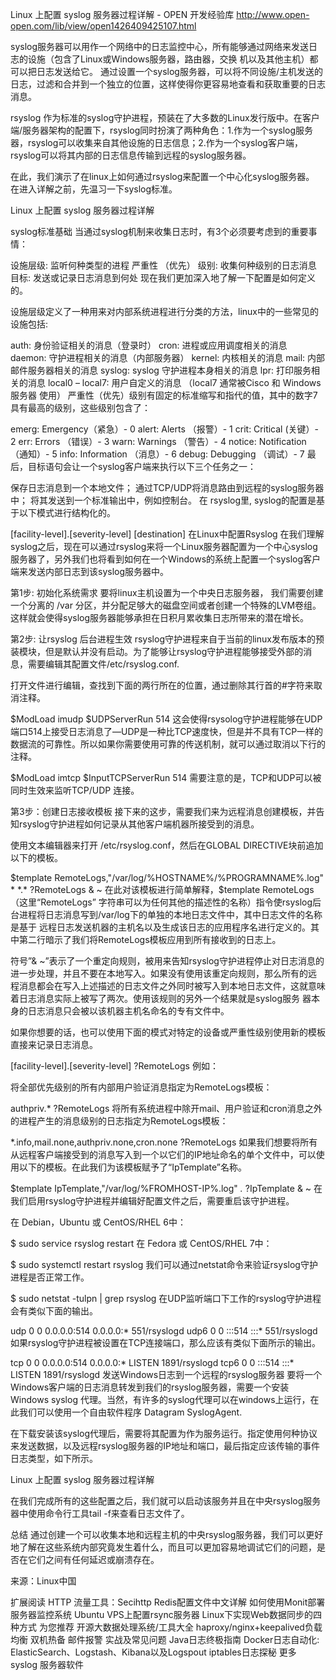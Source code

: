 

Linux 上配置 syslog 服务器过程详解 - OPEN 开发经验库 
http://www.open-open.com/lib/view/open1426409425107.html

syslog服务器可以用作一个网络中的日志监控中心，所有能够通过网络来发送日志的设施（包含了Linux或Windows服务器，路由器，交换 机以及其他主机）都可以把日志发送给它。 通过设置一个syslog服务器，可以将不同设施/主机发送的日志，过滤和合并到一个独立的位置，这样使得你更容易地查看和获取重要的日志消息。

rsyslog 作为标准的syslog守护进程，预装在了大多数的Linux发行版中。在客户端/服务器架构的配置下，rsyslog同时扮演了两种角色：1.作为一个syslog服务器，rsyslog可以收集来自其他设施的日志信息；2.作为一个syslog客户端，rsyslog可以将其内部的日志信息传输到远程的syslog服务器。

在此，我们演示了在linux上如何通过rsyslog来配置一个中心化syslog服务器。 在进入详解之前，先温习一下syslog标准。

Linux 上配置 syslog 服务器过程详解

syslog标准基础
当通过syslog机制来收集日志时，有3个必须要考虑到的重要事情：

设施层级: 监听何种类型的进程
严重性 （优先） 级别: 收集何种级别的日志消息
目标: 发送或记录日志消息到何处
现在我们更加深入地了解一下配置是如何定义的。

设施层级定义了一种用来对内部系统进程进行分类的方法，linux中的一些常见的设施包括:

auth: 身份验证相关的消息（登录时）
cron: 进程或应用调度相关的消息
daemon: 守护进程相关的消息（内部服务器）
kernel: 内核相关的消息
mail: 内部邮件服务器相关的消息
syslog: syslog 守护进程本身相关的消息
lpr: 打印服务相关的消息
local0 – local7: 用户自定义的消息 （local7 通常被Cisco 和 Windows 服务器 使用）
严重性（优先）级别有固定的标准缩写和指代的值，其中的数字7具有最高的级别，这些级别包含了：

emerg: Emergency（紧急）- 0
alert: Alerts （报警）- 1
crit: Critical (关键）- 2
err: Errors （错误）- 3
warn: Warnings （警告）- 4
notice: Notification （通知）- 5
info: Information （消息）- 6
debug: Debugging （调试）- 7
最后，目标语句会让一个syslog客户端来执行以下三个任务之一：

保存日志消息到一个本地文件；
通过TCP/UDP将消息路由到远程的syslog服务器中；
将其发送到一个标准输出中，例如控制台。
在 rsyslog里, syslog的配置是基于以下模式进行结构化的。

[facility-level].[severity-level]  [destination]
在Linux中配置Rsyslog
在我们理解syslog之后，现在可以通过rsyslog来将一个Linux服务器配置为一个中心syslog服务器了，另外我们也将看到如何在一个Windows的系统上配置一个syslog客户端来发送内部日志到该syslog服务器中。

第1步: 初始化系统需求
要将linux主机设置为一个中央日志服务器， 我们需要创建一个分离的 /var 分区，并分配足够大的磁盘空间或者创建一个特殊的LVM卷组。这样就会使得syslog服务器能够承担在日积月累收集日志所带来的潜在增长。

第2步: 让rsyslog 后台进程生效
rsyslog守护进程来自于当前的linux发布版本的预装模块，但是默认并没有启动。为了能够让rsyslog守护进程能够接受外部的消息，需要编辑其配置文件/etc/rsyslog.conf.

打开文件进行编辑，查找到下面的两行所在的位置，通过删除其行首的#字符来取消注释。

$ModLoad imudp
$UDPServerRun 514
这会使得rsysolog守护进程能够在UDP端口514上接受日志消息了—UDP是一种比TCP速度快，但是并不具有TCP一样的数据流的可靠性。所以如果你需要使用可靠的传送机制，就可以通过取消以下行的注释。

$ModLoad imtcp
$InputTCPServerRun 514
需要注意的是，TCP和UDP可以被同时生效来监听TCP/UDP 连接。

第3步：创建日志接收模板
接下来的这步，需要我们来为远程消息创建模板，并告知rsyslog守护进程如何记录从其他客户端机器所接受到的消息。

使用文本编辑器来打开 /etc/rsyslog.conf，然后在GLOBAL DIRECTIVE块前追加以下的模板。

$template RemoteLogs,"/var/log/%HOSTNAME%/%PROGRAMNAME%.log" *
*.*  ?RemoteLogs
& ~
在此对该模板进行简单解释，$template RemoteLogs（这里“RemoteLogs” 字符串可以为任何其他的描述性的名称）指令使rsyslog后台进程将日志消息写到/var/log下的单独的本地日志文件中，其中日志文件的名称是基于 远程日志发送机器的主机名以及生成该日志的应用程序名进行定义的。其中第二行暗示了我们将RemoteLogs模板应用到所有接收到的日志上。

符号”& ~”表示了一个重定向规则，被用来告知rsyslog守护进程停止对日志消息的进一步处理，并且不要在本地写入。如果没有使用该重定向规则，那么所有的远 程消息都会在写入上述描述的日志文件之外同时被写入到本地日志文件，这就意味着日志消息实际上被写了两次。使用该规则的另外一个结果就是syslog服务 器本身的日志消息只会被以该机器主机名命名的专有文件中。

如果你想要的话，也可以使用下面的模式对特定的设备或严重性级别使用新的模板直接来记录日志消息。

[facility-level].[severity-level]    ?RemoteLogs
例如：

将全部优先级别的所有内部用户验证消息指定为RemoteLogs模板：

authpriv.*   ?RemoteLogs
将所有系统进程中除开mail、用户验证和cron消息之外的进程产生的消息级别的日志指定为RemoteLogs模板：

*.info,mail.none,authpriv.none,cron.none    ?RemoteLogs
如果我们想要将所有从远程客户端接受到的消息写入到一个以它们的IP地址命名的单个文件中，可以使用以下的模板。在此我们为该模板赋予了“IpTemplate”名称。

$template IpTemplate,"/var/log/%FROMHOST-IP%.log" 
*.*  ?IpTemplate 
& ~
在我们启用rsyslog守护进程并编辑好配置文件之后，需要重启该守护进程。

在 Debian，Ubuntu 或 CentOS/RHEL 6中：

$ sudo service rsyslog restart
在 Fedora 或 CentOS/RHEL 7中：

$ sudo systemctl restart rsyslog
我们可以通过netstat命令来验证rsyslog守护进程是否正常工作。

 $ sudo netstat -tulpn | grep rsyslog
在UDP监听端口下工作的rsyslog守护进程会有类似下面的输出。

udp     0 0    0.0.0.0:514    0.0.0.0:*      551/rsyslogd 
udp6    0 0    :::514         :::*           551/rsyslogd
如果rsyslog守护进程被设置在TCP连接端口，那么应该有类似下面所示的输出。

tcp     0 0     0.0.0.0:514   0.0.0.0:*     LISTEN    1891/rsyslogd 
tcp6    0 0     :::514        :::*          LISTEN    1891/rsyslogd
发送Windows日志到一个远程的rsyslog服务器
要将一个Windows客户端的日志消息转发到我们的rsyslog服务器，需要一个安装 Windows syslog 代理。当然，有许多的syslog代理可以在windows上运行，在此我们可以使用一个自由软件程序 Datagram SyslogAgent.

在下载安装该syslog代理后，需要将其配置为作为服务运行。指定使用何种协议来发送数据，以及远程rsyslog服务器的IP地址和端口，最后指定应该传输的事件日志类型，如下所示。

Linux 上配置 syslog 服务器过程详解

在我们完成所有的这些配置之后，我们就可以启动该服务并且在中央rsyslog服务器中使用命令行工具tail -f来查看日志文件了。

总结
通过创建一个可以收集本地和远程主机的中央rsyslog服务器，我们可以更好地了解在这些系统内部究竟发生着什么，而且可以更加容易地调试它们的问题，是否在它们之间有任何延迟或崩溃存在。

来源：Linux中国

扩展阅读
HTTP 流量工具：Secihttp 
Redis配置文件中文详解
如何使用Monit部署服务器监控系统 
Ubuntu VPS上配置rsync服务器
Linux下实现Web数据同步的四种方式
为您推荐
开源大数据处理系统/工具大全
haproxy/nginx+keepalived负载均衡 双机热备 邮件报警 实战及常见问题
Java日志终极指南
Docker日志自动化: ElasticSearch、Logstash、Kibana以及Logspout
iptables日志探秘
更多
syslog
服务器软件